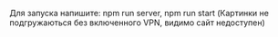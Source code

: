 Для запуска напишите:
npm run server,
npm run start
(Картинки не подгружаються без включенного VPN, видимо сайт недоступен)
